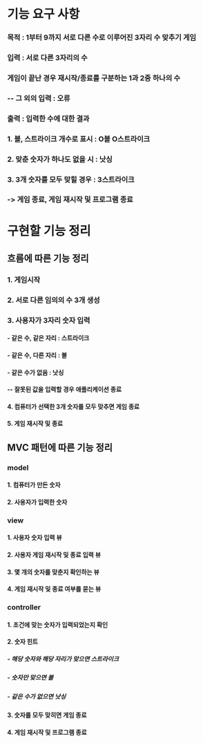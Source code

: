 # 기능 요구 사항
### 목적 : 1부터 9까지 서로 다른 수로 이루어진 3자리 수 맞추기 게임
### 입력 : 서로 다른 3자리의 수
###        게임이 끝난 경우 재시작/종료를 구분하는 1과 2중 하나의 수
###           -- 그 외의 입력 : 오류
### 출력 : 입력한 수에 대한 결과
###   1. 볼, 스트라이크 개수로 표시 : O볼 O스트라이크
###   2. 맞춘 숫자가 하나도 없을 시 : 낫싱
###   3. 3개 숫자를 모두 맞힐 경우 : 3스트라이크
###        -> 게임 종료, 게임 재시작 및 프로그램 종료

# 구현할 기능 정리
## 흐름에 따른 기능 정리
### 1. 게임시작
### 2. 서로 다른 임의의 수 3개 생성
### 3. 사용자가 3자리 숫자 입력
####  - 같은 수, 같은 자리 : 스트라이크
####  - 같은 수, 다른 자리 : 볼
####  - 같은 수가 없음 : 낫싱
####     -- 잘못된 값을 입력할 경우 애플리케이션 종료
#### 4. 컴퓨터가 선택한 3개 숫자를 모두 맞추면 게임 종료
#### 5. 게임 재시작 및 종료

## MVC 패턴에 따른 기능 정리
### model
####  1. 컴퓨터가 만든 숫자
####  2. 사용자가 입력한 숫자
### view
####  1. 사용자 숫자 입력 뷰
####  2. 사용자 게임 재시작 및 종료 입력 뷰
####  3. 몇 개의 숫자를 맞춘지 확인하는 뷰
####  4. 게임 재시작 및 종료 여부를 묻는 뷰
### controller
####  1. 조건에 맞는 숫자가 입력되었는지 확인
####  2. 숫자 힌트
#####    - 해당 숫자와 해당 자리가 맞으면 스트라이크
#####    - 숫자만 맞으면 볼
#####    - 같은 수가 없으면 낫싱
####  3. 숫자를 모두 맞히면 게임 종료
####  4. 게임 재시작 및 프로그램 종료
